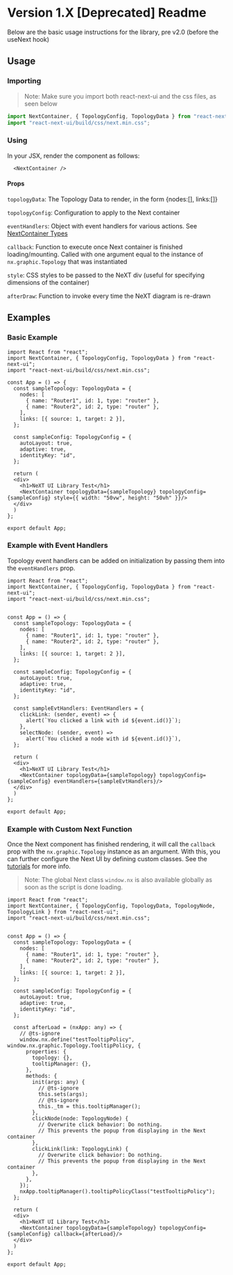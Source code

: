 # Version 1.X [Deprecated] Readme

Below are the basic usage instructions for the library, pre v2.0 (before the useNext hook)

## Usage

### Importing
> Note: Make sure you import both react-next-ui and the css files, as seen below

```typescript
import NextContainer, { TopologyConfig, TopologyData } from "react-next-ui";
import "react-next-ui/build/css/next.min.css";
```

### Using

In your JSX, render the component as follows:
```tsx
  <NextContainer />
```
#### Props
`topologyData`: The Topology Data to render, in the form {nodes:[], links:[]}

`topologyConfig`: Configuration to apply to the Next container

`eventHandlers`: Object with event handlers for various actions. See [NextContainer Types](src/NextContainer/NextContainer.types.ts)

`callback`: Function to execute once Next container is finished loading/mounting. Called with one argument equal to the instance of `nx.graphic.Topology` that was instantiated

`style`: CSS styles to be passed to the NeXT div (useful for specifying dimensions of the container)

`afterDraw`: Function to invoke every time the NeXT diagram is re-drawn

## Examples


### Basic Example

```tsx
import React from "react";
import NextContainer, { TopologyConfig, TopologyData } from "react-next-ui";
import "react-next-ui/build/css/next.min.css";

const App = () => {
  const sampleTopology: TopologyData = {
    nodes: [
      { name: "Router1", id: 1, type: "router" },
      { name: "Router2", id: 2, type: "router" },
    ],
    links: [{ source: 1, target: 2 }],
  };

  const sampleConfig: TopologyConfig = {
    autoLayout: true,
    adaptive: true,
    identityKey: "id",
  };

  return (
  <div>
    <h1>NeXT UI Library Test</h1>
    <NextContainer topologyData={sampleTopology} topologyConfig={sampleConfig} style={{ width: "50vw", height: "50vh" }}/>
  </div>
  )
};

export default App;
```

### Example with Event Handlers

Topology event handlers can be added on initialization by passing them into the `eventHandlers` prop.

```tsx
import React from "react";
import NextContainer, { TopologyConfig, TopologyData } from "react-next-ui";
import "react-next-ui/build/css/next.min.css";


const App = () => {
  const sampleTopology: TopologyData = {
    nodes: [
      { name: "Router1", id: 1, type: "router" },
      { name: "Router2", id: 2, type: "router" },
    ],
    links: [{ source: 1, target: 2 }],
  };

  const sampleConfig: TopologyConfig = {
    autoLayout: true,
    adaptive: true,
    identityKey: "id",
  };

  const sampleEvtHandlers: EventHandlers = {
    clickLink: (sender, event) => {
      alert(`You clicked a link with id ${event.id()}`);
    },
    selectNode: (sender, event) =>
      alert(`You clicked a node with id ${event.id()}`),
  };

  return (
  <div>
    <h1>NeXT UI Library Test</h1>
    <NextContainer topologyData={sampleTopology} topologyConfig={sampleConfig} eventHandlers={sampleEvtHandlers}/>
  </div>
  )
};

export default App;
```

### Example with Custom Next Function

Once the Next component has finished rendering, it will call the `callback` prop with the `nx.graphic.Topology` instance as an argument. With this, you can further configure the Next UI by defining custom classes. See the [tutorials](https://github.com/NeXt-UI/next-tutorials) for more info. 

> Note: The global Next class `window.nx` is also available globally as soon as the script is done loading. 

```tsx
import React from "react";
import NextContainer, { TopologyConfig, TopologyData, TopologyNode, TopologyLink } from "react-next-ui";
import "react-next-ui/build/css/next.min.css";


const App = () => {
  const sampleTopology: TopologyData = {
    nodes: [
      { name: "Router1", id: 1, type: "router" },
      { name: "Router2", id: 2, type: "router" },
    ],
    links: [{ source: 1, target: 2 }],
  };

  const sampleConfig: TopologyConfig = {
    autoLayout: true,
    adaptive: true,
    identityKey: "id",
  };

  const afterLoad = (nxApp: any) => {
    // @ts-ignore
    window.nx.define("testTooltipPolicy", window.nx.graphic.Topology.TooltipPolicy, {
      properties: {
        topology: {},
        tooltipManager: {},
      },
      methods: {
        init(args: any) {
          // @ts-ignore
          this.sets(args);
          // @ts-ignore
          this._tm = this.tooltipManager();
        },
        clickNode(node: TopologyNode) {
          // Overwrite click behavior: Do nothing.
          // This prevents the popup from displaying in the Next container
        },
        clickLink(link: TopologyLink) {
          // Overwrite click behavior: Do nothing.
          // This prevents the popup from displaying in the Next container
        },
      },
    });
    nxApp.tooltipManager().tooltipPolicyClass("testTooltipPolicy");
  };

  return (
  <div>
    <h1>NeXT UI Library Test</h1>
    <NextContainer topologyData={sampleTopology} topologyConfig={sampleConfig} callback={afterLoad}/>
  </div>
  )
};

export default App;
```
